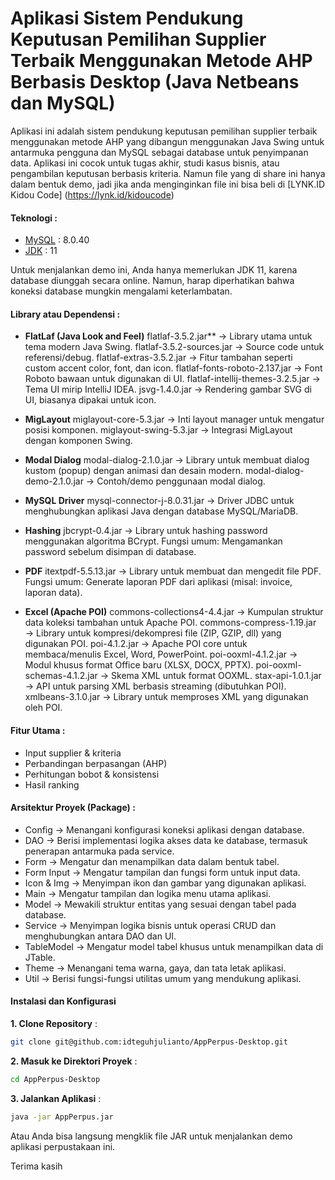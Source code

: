 # Aplikasi Sistem Pendukung Keputusan Pemilihan Supplier Terbaik Menggunakan Metode AHP Berbasis Desktop (Java Netbeans dan MySQL)

Aplikasi ini adalah sistem pendukung keputusan pemilihan supplier terbaik menggunakan metode AHP yang dibangun menggunakan Java Swing untuk antarmuka pengguna dan MySQL sebagai database untuk penyimpanan data. Aplikasi ini cocok untuk tugas akhir, studi kasus bisnis, atau pengambilan keputusan berbasis kriteria. Namun file yang di share ini hanya dalam bentuk demo, jadi jika anda menginginkan file ini bisa beli di [LYNK.ID Kidou Code] (https://lynk.id/kidoucode)

#### Teknologi :
- [MySQL](https://downloads.mysql.com/archives/get/p/25/file/mysql-installer-community-8.0.40.0.msi) : 8.0.40
- [JDK](https://www.oracle.com/id/java/technologies/javase/jdk11-archive-downloads.html) : 11

Untuk menjalankan demo ini, Anda hanya memerlukan JDK 11, karena database diunggah secara online. Namun, harap diperhatikan bahwa koneksi database mungkin mengalami keterlambatan.

#### Library atau Dependensi :
-  **FlatLaf (Java Look and Feel)**
flatlaf-3.5.2.jar** → Library utama untuk tema modern Java Swing.
flatlaf-3.5.2-sources.jar → Source code untuk referensi/debug.
flatlaf-extras-3.5.2.jar → Fitur tambahan seperti custom accent color, font, dan icon.
flatlaf-fonts-roboto-2.137.jar → Font Roboto bawaan untuk digunakan di UI.
flatlaf-intellij-themes-3.2.5.jar → Tema UI mirip IntelliJ IDEA.
jsvg-1.4.0.jar → Rendering gambar SVG di UI, biasanya dipakai untuk icon.

- **MigLayout**
miglayout-core-5.3.jar → Inti layout manager untuk mengatur posisi komponen.
miglayout-swing-5.3.jar → Integrasi MigLayout dengan komponen Swing.

- **Modal Dialog** 
modal-dialog-2.1.0.jar → Library untuk membuat dialog kustom (popup) dengan animasi dan desain modern.
modal-dialog-demo-2.1.0.jar → Contoh/demo penggunaan modal dialog.
-  **MySQL Driver**
mysql-connector-j-8.0.31.jar → Driver JDBC untuk menghubungkan aplikasi Java dengan database MySQL/MariaDB.
-  **Hashing**
jbcrypt-0.4.jar → Library untuk hashing password menggunakan algoritma BCrypt. Fungsi umum: Mengamankan password sebelum disimpan di database.
-  **PDF**
itextpdf-5.5.13.jar → Library untuk membuat dan mengedit file PDF. Fungsi umum: Generate laporan PDF dari aplikasi (misal: invoice, laporan data).
-  **Excel (Apache POI)**
commons-collections4-4.4.jar → Kumpulan struktur data koleksi tambahan untuk Apache POI.
commons-compress-1.19.jar → Library untuk kompresi/dekompresi file (ZIP, GZIP, dll) yang digunakan POI.
poi-4.1.2.jar → Apache POI core untuk membaca/menulis Excel, Word, PowerPoint.
poi-ooxml-4.1.2.jar → Modul khusus format Office baru (XLSX, DOCX, PPTX).
poi-ooxml-schemas-4.1.2.jar → Skema XML untuk format OOXML.
stax-api-1.0.1.jar → API untuk parsing XML berbasis streaming (dibutuhkan POI).
xmlbeans-3.1.0.jar → Library untuk memproses XML yang digunakan oleh POI.

#### Fitur Utama :
- Input supplier & kriteria
- Perbandingan berpasangan (AHP)
- Perhitungan bobot & konsistensi
- Hasil ranking

#### Arsitektur Proyek (Package) :
- Config → Menangani konfigurasi koneksi aplikasi dengan database.
- DAO → Berisi implementasi logika akses data ke database, termasuk penerapan antarmuka pada service.
- Form → Mengatur dan menampilkan data dalam bentuk tabel.
- Form Input → Mengatur tampilan dan fungsi form untuk input data.
- Icon & Img → Menyimpan ikon dan gambar yang digunakan aplikasi.
- Main → Mengatur tampilan dan logika menu utama aplikasi.
- Model → Mewakili struktur entitas yang sesuai dengan tabel pada database.
- Service → Menyimpan logika bisnis untuk operasi CRUD dan menghubungkan antara DAO dan UI.
- TableModel → Mengatur model tabel khusus untuk menampilkan data di JTable.
- Theme → Menangani tema warna, gaya, dan tata letak aplikasi.
- Util → Berisi fungsi-fungsi utilitas umum yang mendukung aplikasi.

#### Instalasi dan Konfigurasi

**1. Clone Repository** :
```sh
git clone git@github.com:idteguhjulianto/AppPerpus-Desktop.git
```

**2. Masuk ke Direktori Proyek** :

```sh
cd AppPerpus-Desktop
```

**3. Jalankan Aplikasi** :
```sh
java -jar AppPerpus.jar
```
Atau Anda bisa langsung mengklik file JAR untuk menjalankan demo aplikasi perpustakaan ini.

Terima kasih

